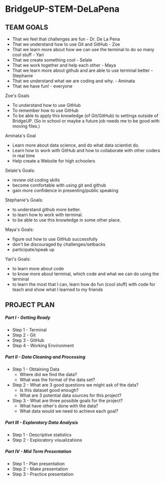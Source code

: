 # BridgeUP-STEM-DeLaPena

## TEAM GOALS

+ That we feel that challenges are fun - Dr. De La Pena
+ That we understand how to use Git and GitHub - Zoe 
+ That we learn more about how we can use the terminal to do so many cool stuff - Yari
+ That we create something cool - Selale 
+ That we work together and help each other - Maya
+ That we learn more about github and are able to use terminal better - Stephanie
+ That we understand what we are coding and why. - Aminata
+ That we have fun! - everyone

Zoe's Goals
+ To understand how to use GitHub
+ To remember how to use GitHub
+ To be able to apply this knowledge (of Git/GitHub) to settings outside of BridgeUP. (So in school or maybe a future job needs me to be good with moving files.) 

Aminata's Goal
+ Learn more about data science, and do what data scientist do.
+ Learn how to work with GitHub and how to collaborate with other coders in real time
+ Help create a Website for high schoolers

Selale's Goals:
+ review old coding skills
+ become comfortable with using git and github
+ gain more confidence in presenting/public speaking 

Stephanie's Goals:
+ to understand github more better.
+ to learn how to work with terminal.
+ to be able to use this knowledge in some other place.

Maya's Goals:
+  figure out how to use GitHub successfully
+  don't be discouraged by challenges/setbacks
+  participate/speak up

Yari's Goals:
+ to learn more about code  
+ to know more about terminal, which code and what we can do using the terminal 
+ to learn the most that I can, learn how do fun (cool stuff) with code for teach and show what I learned to my friends 

## PROJECT PLAN

##### Part I - Getting Ready
* Step 1 - Terminal
* Step 2 - Git
* Step 3 - GitHub
* Step 4 - Working Environment

##### Part II - Data Cleaning and Processing
* Step 1 - Obtaining Data
  - Where did we find the data?
  - What was the format of the data set?
* Step 2 - What are 3 good questions we might ask of the data?
  - Is this dataset good enough?
  - What are 3 potential data sources for this project?
* Step 3 - What are three possible goals for the project?
  - What have other's done with the data?
  - What data would we need to achieve each goal?

##### Part III - Exploratory Data Analysis
* Step 1 - Descriptive statistics
* Step 2 - Exploratory visualizations

##### Part IV - Mid Term Presentation
* Step 1 - Plan presentation
* Step 2 - Make presentation
* Step 3 - Practice presentation
